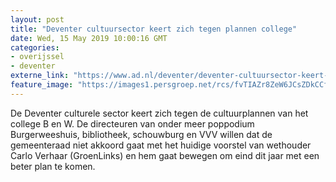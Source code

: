 ```yaml
---
layout: post
title: "Deventer cultuursector keert zich tegen plannen college"
date: Wed, 15 May 2019 10:00:16 GMT
categories: 
- overijssel 
- deventer 
externe_link: "https://www.ad.nl/deventer/deventer-cultuursector-keert-zich-tegen-plannen-college~a1d08d14/"
feature_image: "https://images1.persgroep.net/rcs/fvTIAZr8ZeW6JCsZDkCCf2hGmFo/diocontent/146972087/_fitwidth/400/?appId=21791a8992982cd8da851550a453bd7f&quality=0.7"
---
```


De Deventer culturele sector keert zich tegen de cultuurplannen van het college B en W. De directeuren van onder meer poppodium Burgerweeshuis, bibliotheek, schouwburg en VVV willen dat de gemeenteraad niet akkoord gaat met het huidige voorstel van wethouder Carlo Verhaar (GroenLinks) en hem gaat bewegen om eind dit jaar met een beter plan te komen.
